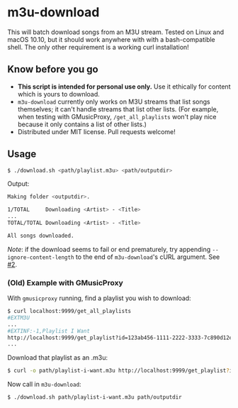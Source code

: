 # m3u-download

This will batch download songs from an M3U stream. Tested on Linux and macOS 10.10, but it should work anywhere with with a bash-compatible shell. The only other requirement is a working curl installation!

## Know before you go

  * **This script is intended for personal use only.** Use it ethically for content which is yours to download.
  * `m3u-download` currently only works on M3U streams that list songs themselves; it can't handle streams that list other lists. (For example, when testing with GMusicProxy, `/get_all_playlists` won't play nice because it only contains a list of other lists.)
  * Distributed under MIT license. Pull requests welcome!

## Usage

```bash
$ ./download.sh <path/playlist.m3u> <path/outputdir>
```

Output:
```bash
Making folder <outputdir>.

1/TOTAL		Downloading <Artist> - <Title>
...
TOTAL/TOTAL	Downloading <Artist> - <Title>

All songs downloaded.
```

*Note*: if the download seems to fail or end prematurely, try appending `--ignore-content-length` to the end of `m3u-download`'s cURL argument. See [#2](https://github.com/covertg/m3u-download/pull/2).

### (Old) Example with GMusicProxy

With `gmusicproxy` running, find a playlist you wish to download:

```bash
$ curl localhost:9999/get_all_playlists
#EXTM3U
...
#EXTINF:-1,Playlist I Want
http://localhost:9999/get_playlist?id=123ab456-1111-2222-3333-7c890d12efgh
...
```

Download that playlist as an .m3u:
```bash
$ curl -o path/playlist-i-want.m3u http://localhost:9999/get_playlist?id=123ab456-1111-2222-3333-7c890d12efgh
```

Now call in `m3u-download`:
```bash
$ ./download.sh path/playlist-i-want.m3u path/outputdir
```
